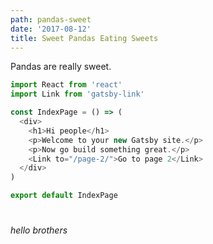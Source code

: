 ```yaml
---
path: pandas-sweet
date: '2017-08-12'
title: Sweet Pandas Eating Sweets
---
```

Pandas are really sweet.


```javascript
import React from 'react'
import Link from 'gatsby-link'

const IndexPage = () => (
  <div>
    <h1>Hi people</h1>
    <p>Welcome to your new Gatsby site.</p>
    <p>Now go build something great.</p>
    <Link to="/page-2/">Go to page 2</Link>
  </div>
)

export default IndexPage
```

# 

_hello brothers_
